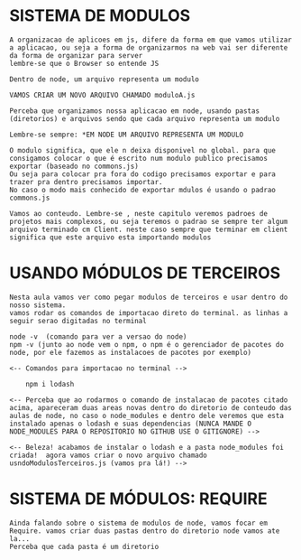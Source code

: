 # SISTEMA DE MODULOS

    A organizacao de aplicoes em js, difere da forma em que vamos utilizar a aplicacao, ou seja a forma de organizarmos na web vai ser diferente da forma de organizar para server
    lembre-se que o Browser so entende JS

    Dentro de node, um arquivo representa um modulo

    VAMOS CRIAR UM NOVO ARQUIVO CHAMADO moduloA.js

    Perceba que organizamos nossa aplicacao em node, usando pastas (diretorios) e arquivos sendo que cada arquivo representa um modulo

    Lembre-se sempre: *EM NODE UM ARQUIVO REPRESENTA UM MODULO

    O modulo significa, que ele n deixa disponivel no global. para que consigamos colocar o que é escrito num modulo publico precisamos exportar (baseado no commons.js)
    Ou seja para colocar pra fora do codigo precisamos exportar e para trazer pra dentro precisamos importar.
    No caso o modo mais conhecido de exportar mdulos é usando o padrao commons.js

    Vamos ao conteudo. Lembre-se , neste capitulo veremos padroes de projetos mais complexos, ou seja teremos o padrao se sempre ter algum arquivo terminado cm Client. neste caso sempre que terminar em client significa que este arquivo esta importando modulos

# USANDO MÓDULOS DE TERCEIROS

    Nesta aula vamos ver como pegar modulos de terceiros e usar dentro do nosso sistema.
    vamos rodar os comandos de importacao direto do terminal. as linhas a seguir serao digitadas no terminal

    node -v  (comando para ver a versao do node)
    npm -v (junto ao node vem o npm, o npm é o gerenciador de pacotes do node, por ele fazemos as instalacoes de pacotes por exemplo)

    <-- Comandos para importacao no terminal -->
        
        npm i lodash 

    <-- Perceba que ao rodarmos o comando de instalacao de pacotes citado acima, apareceram duas areas novas dentro do diretorio de conteudo das aulas de node, no caso o node_modules e dentro dele veremos que esta instalado apenas o lodash e suas dependencias (NUNCA MANDE O NODE_MODULES PARA O REPOSITORIO NO GITHUB USE O GITIGNORE) -->

    <-- Beleza! acabamos de instalar o lodash e a pasta node_modules foi criada!  agora vamos criar o novo arquivo chamado usndoModulosTerceiros.js (vamos pra lá!) -->

# SISTEMA DE MÓDULOS: REQUIRE

    Ainda falando sobre o sistema de modulos de node, vamos focar em Require. vamos criar duas pastas dentro do diretorio node vamos ate la...
    Perceba que cada pasta é um diretorio 